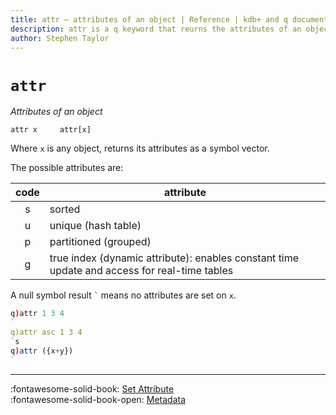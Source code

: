 ```yaml
---
title: attr – attributes of an object | Reference | kdb+ and q documentation
description: attr is a q keyword that reurns the attributes of an object 
author: Stephen Taylor
---
```

# `attr`




_Attributes of an object_

```syntax
attr x     attr[x]
```

Where `x` is any object, returns its attributes as a symbol vector.

The possible attributes are:

code | attribute
:---:|---------------------
s    | sorted
u    | unique (hash table)
p    | partitioned (grouped)
g    | true index (dynamic attribute): enables constant time update and access for real-time tables

A null symbol result `` ` `` means no attributes are set on `x`.

```q
q)attr 1 3 4
`
q)attr asc 1 3 4
`s
q)attr ({x+y})
`
```


----

:fontawesome-solid-book:
[Set Attribute](set-attribute.md)
<br>
:fontawesome-solid-book-open:
[Metadata](../basics/metadata.md)